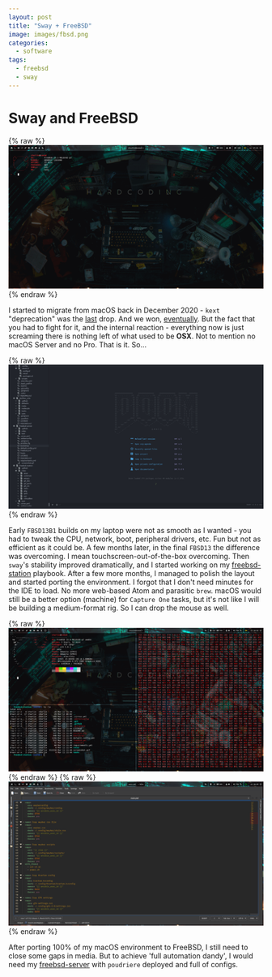 ```yaml
---
layout: post
title: "Sway + FreeBSD"
image: images/fbsd.png
categories:
  - software
tags:
  - freebsd
  - sway
---
```

# Sway and FreeBSD

{% raw %}<img src="/images/fbsd-scrn0.gif" alt="Screenshot">{% endraw %}

I started to migrate from macOS back in December 2020 - `kext` "deprecation" was the [last](https://twitter.com/patrickwardle/status/1318437929497235457) drop. And we won, [eventually](https://twitter.com/patrickwardle/status/1349488392732491776). But the fact that you had to fight for it, and the internal reaction - everything now is just screaming there is nothing left of what used to be **OSX**. Not to mention no macOS Server and no Pro. That is it. So...

{% raw %}<img src="/images/fbsd-scrn3.gif" alt="Screenshot">{% endraw %}

Early `FBSD13B1` builds on my laptop were not as smooth as I wanted - you had to tweak the CPU, network, boot, peripheral drivers, etc. Fun but not as efficient as it could be. A few months later, in the final `FBSD13` the difference was overcoming. I mean touchscreen-out-of-the-box overcoming. Then `sway`'s stability improved dramatically, and I started working on my [freebsd-station](https://github.com/charlesrocket/freebsd-station) playbook. After a few more months, I managed to polish the layout and started porting the environment. I forgot that I don't need minutes for the IDE to load. No more web-based Atom and parasitic `brew`. macOS would still be a better option (machine) for `Capture One` tasks, but it's not like I will be building a medium-format rig. So I can drop the mouse as well.

{% raw %}<img src="/images/fbsd-scrn1.gif" alt="Screenshot">{% endraw %}
{% raw %}<img src="/images/fbsd-scrn2.gif" alt="Screenshot">{% endraw %}

After porting 100% of my macOS environment to FreeBSD, I still need to close some gaps in media. But to achieve 'full automation dandy', I would need my [freebsd-server](https://github.com/charlesrocket/freebsd-server) with `poudriere` deployed and full of configs.
